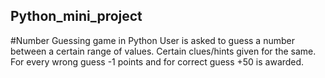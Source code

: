 ## Python_mini_project

#Number Guessing game in Python
User is asked to guess a number between a certain range of values. Certain clues/hints given for the same. For every wrong guess -1 points and for correct guess +50 is awarded.
